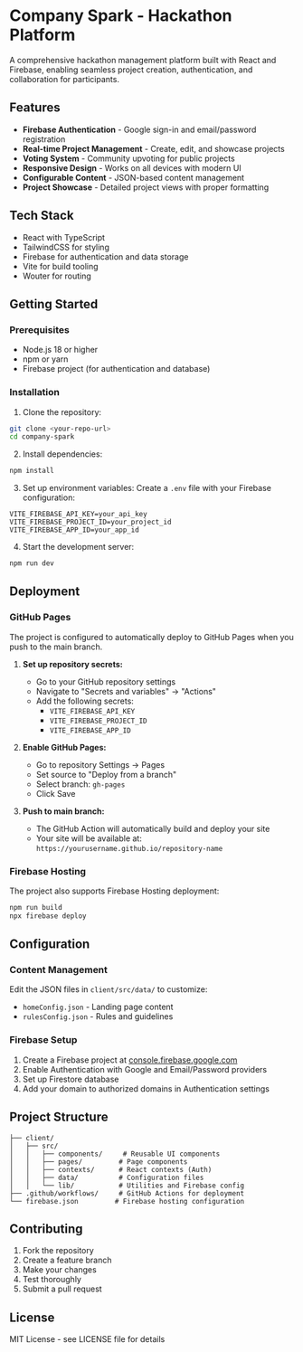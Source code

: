 # Company Spark - Hackathon Platform

A comprehensive hackathon management platform built with React and Firebase, enabling seamless project creation, authentication, and collaboration for participants.

## Features

- **Firebase Authentication** - Google sign-in and email/password registration
- **Real-time Project Management** - Create, edit, and showcase projects
- **Voting System** - Community upvoting for public projects
- **Responsive Design** - Works on all devices with modern UI
- **Configurable Content** - JSON-based content management
- **Project Showcase** - Detailed project views with proper formatting

## Tech Stack

- React with TypeScript
- TailwindCSS for styling
- Firebase for authentication and data storage
- Vite for build tooling
- Wouter for routing

## Getting Started

### Prerequisites

- Node.js 18 or higher
- npm or yarn
- Firebase project (for authentication and database)

### Installation

1. Clone the repository:
```bash
git clone <your-repo-url>
cd company-spark
```

2. Install dependencies:
```bash
npm install
```

3. Set up environment variables:
Create a `.env` file with your Firebase configuration:
```
VITE_FIREBASE_API_KEY=your_api_key
VITE_FIREBASE_PROJECT_ID=your_project_id
VITE_FIREBASE_APP_ID=your_app_id
```

4. Start the development server:
```bash
npm run dev
```

## Deployment

### GitHub Pages

The project is configured to automatically deploy to GitHub Pages when you push to the main branch.

1. **Set up repository secrets:**
   - Go to your GitHub repository settings
   - Navigate to "Secrets and variables" → "Actions"
   - Add the following secrets:
     - `VITE_FIREBASE_API_KEY`
     - `VITE_FIREBASE_PROJECT_ID`
     - `VITE_FIREBASE_APP_ID`

2. **Enable GitHub Pages:**
   - Go to repository Settings → Pages
   - Set source to "Deploy from a branch"
   - Select branch: `gh-pages`
   - Click Save

3. **Push to main branch:**
   - The GitHub Action will automatically build and deploy your site
   - Your site will be available at: `https://yourusername.github.io/repository-name`

### Firebase Hosting

The project also supports Firebase Hosting deployment:

```bash
npm run build
npx firebase deploy
```

## Configuration

### Content Management

Edit the JSON files in `client/src/data/` to customize:
- `homeConfig.json` - Landing page content
- `rulesConfig.json` - Rules and guidelines

### Firebase Setup

1. Create a Firebase project at [console.firebase.google.com](https://console.firebase.google.com)
2. Enable Authentication with Google and Email/Password providers
3. Set up Firestore database
4. Add your domain to authorized domains in Authentication settings

## Project Structure

```
├── client/
│   ├── src/
│   │   ├── components/     # Reusable UI components
│   │   ├── pages/         # Page components
│   │   ├── contexts/      # React contexts (Auth)
│   │   ├── data/          # Configuration files
│   │   └── lib/           # Utilities and Firebase config
├── .github/workflows/     # GitHub Actions for deployment
└── firebase.json         # Firebase hosting configuration
```

## Contributing

1. Fork the repository
2. Create a feature branch
3. Make your changes
4. Test thoroughly
5. Submit a pull request

## License

MIT License - see LICENSE file for details